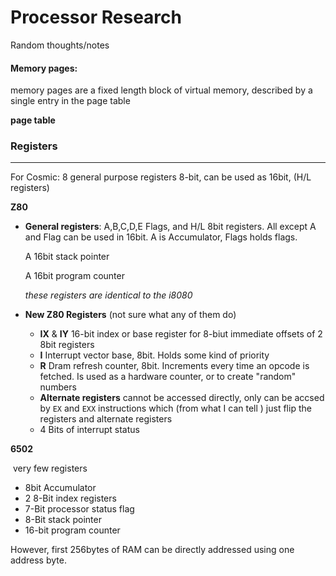 # Processor Research 

Random thoughts/notes



#### Memory pages: 

memory pages are a fixed length block of virtual memory, described by a single entry in the page table 



**page table** 



### Registers

------

For Cosmic: 8 general purpose registers 8-bit, can be used as 16bit, (H/L registers)

**Z80**

* **General registers**: A,B,C,D,E Flags, and H/L 8bit registers. All except A and Flag can be used in 16bit. A is Accumulator, Flags holds flags. 

  A 16bit stack pointer

  A 16bit program counter

  _these registers are identical to the i8080_

* **New Z80 Registers** (not sure what any of them do)

  * **IX** & **IY** 16-bit index or base register for 8-biut immediate offsets of 2 8bit registers
  * **I** Interrupt vector base, 8bit. Holds some kind of priority
  * **R** Dram refresh counter, 8bit. Increments every time an opcode is fetched. Is used as a hardware counter, or to create "random" numbers
  * **Alternate registers** cannot be accessed directly, only can be accsed by ``EX`` and ``EXX`` instructions which (from what I can tell ) just flip the registers and alternate registers
  * 4 Bits of interrupt status


**6502**

​	very few registers

* 8bit Accumulator
* 2 8-Bit index registers
* 7-Bit processor status flag
* 8-Bit stack pointer
* 16-bit program counter

However, first 256bytes of RAM can be directly addressed using one address byte. 

